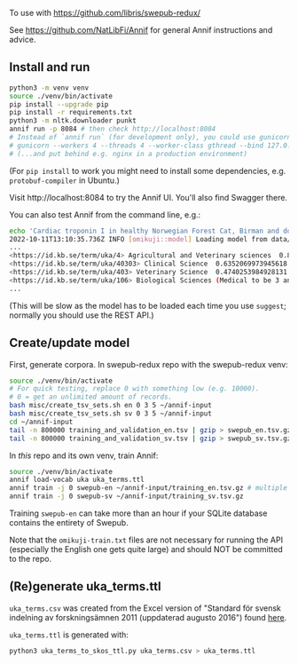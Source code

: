 To use with https://github.com/libris/swepub-redux/

See https://github.com/NatLibFi/Annif for general Annif instructions and advice.

## Install and run

```bash
python3 -m venv venv
source ./venv/bin/activate
pip install --upgrade pip
pip install -r requirements.txt
python3 -m nltk.downloader punkt
annif run -p 8084 # then check http://localhost:8084
# Instead of `annif run` (for development only), you could use gunicorn, e.g.:
# gunicorn --workers 4 --threads 4 --worker-class gthread --bind 127.0.0.1:8084 "annif:create_app()"
# (...and put behind e.g. nginx in a production environment)
```

(For `pip install` to work you might need to install some dependencies, e.g. `protobuf-compiler` in Ubuntu.)

Visit http://localhost:8084 to try the Annif UI. You'll also find Swagger there.

You can also test Annif from the command line, e.g.:

```bash
echo 'Cardiac troponin I in healthy Norwegian Forest Cat, Birman and domestic shorthair cats, and in cats with hypertrophic cardiomyopathy' | annif suggest swepub-en
2022-10-11T13:10:35.736Z INFO [omikuji::model] Loading model from data/projects/swepub-en/omikuji-model...
...
<https://id.kb.se/term/uka/4> Agricultural and Veterinary sciences  0.8900570869445801
<https://id.kb.se/term/uka/40303> Clinical Science  0.6352069973945618
<https://id.kb.se/term/uka/403> Veterinary Science  0.4740253984928131
<https://id.kb.se/term/uka/106> Biological Sciences (Medical to be 3 and Agricultural to be 4) 0.17030012607574463
...
```

(This will be slow as the model has to be loaded each time you use `suggest`; normally you should use the REST API.)

## Create/update model

First, generate corpora. In swepub-redux repo with the swepub-redux venv:

```bash
source ./venv/bin/activate
# For quick testing, replace 0 with something low (e.g. 10000).
# 0 = get an unlimited amount of records.
bash misc/create_tsv_sets.sh en 0 3 5 ~/annif-input
bash misc/create_tsv_sets.sh sv 0 3 5 ~/annif-input
cd ~/annif-input
tail -n 800000 training_and_validation_en.tsv | gzip > swepub_en.tsv.gz
tail -n 800000 training_and_validation_sv.tsv | gzip > swepub_sv.tsv.gz
```

In _this_ repo and its own venv, train Annif:

```bash
source ./venv/bin/activate
annif load-vocab uka uka_terms.ttl
annif train -j 0 swepub-en ~/annif-input/training_en.tsv.gz # multiple (and non-gz) files also OK
annif train -j 0 swepub-sv ~/annif-input/training_sv.tsv.gz
```

Training `swepub-en` can take more than an hour if your SQLite database contains
the entirety of Swepub.

Note that the `omikuji-train.txt` files are not necessary for running the API
(especially the English one gets quite large) and should NOT be committed to the repo.

## (Re)generate uka_terms.ttl
`uka_terms.csv` was created from the Excel version of "Standard för svensk indelning av forskningsämnen 2011 (uppdaterad augusto 2016")
found [here](https://www.uka.se/statistik--analys/information-om-statistiken/amneslistor-och-huvudomraden/2017-02-14-forskningsamnen.html).

`uka_terms.ttl` is generated with:

```bash
python3 uka_terms_to_skos_ttl.py uka_terms.csv > uka_terms.ttl
````
